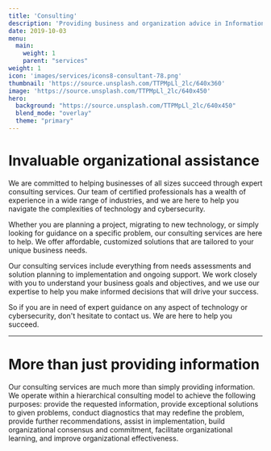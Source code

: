 ```yaml
---
title: 'Consulting'
description: 'Providing business and organization advice in Information Technology and Cybersecurity'
date: 2019-10-03
menu:
  main:
    weight: 1
    parent: "services"
weight: 1
icon: 'images/services/icons8-consultant-78.png'
thumbnail: 'https://source.unsplash.com/TTPMpLl_2lc/640x360'
image: 'https://source.unsplash.com/TTPMpLl_2lc/640x450'
hero:
  background: "https://source.unsplash.com/TTPMpLl_2lc/640x450"
  blend_mode: "overlay"
  theme: "primary"
---
```


# Invaluable organizational assistance

We are committed to helping businesses of all sizes succeed through expert consulting services. Our team of certified professionals has a wealth of experience in a wide range of industries, and we are here to help you navigate the complexities of technology and cybersecurity.

Whether you are planning a project, migrating to new technology, or simply looking for guidance on a specific problem, our consulting services are here to help. We offer affordable, customized solutions that are tailored to your unique business needs.

Our consulting services include everything from needs assessments and solution planning to implementation and ongoing support. We work closely with you to understand your business goals and objectives, and we use our expertise to help you make informed decisions that will drive your success.

So if you are in need of expert guidance on any aspect of technology or cybersecurity, don't hesitate to contact us. We are here to help you succeed.

------------------------------------------------

# More than just providing information

Our consulting services are much more than simply providing information. We operate within a hierarchical consulting model to achieve the following purposes: provide the requested information, provide exceptional solutions to given problems, conduct diagnostics that may redefine the problem, provide further recommendations, assist in implementation, build organizational consensus and commitment, facilitate organizational learning, and improve organizational effectiveness.
